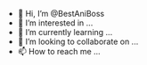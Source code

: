 - 👋 Hi, I’m @BestAniBoss
- 👀 I’m interested in ...
- 🌱 I’m currently learning ...
- 💞️ I’m looking to collaborate on ...
- 📫 How to reach me ...

<!---
BestAniBoss/BestAniBoss is a ✨ special ✨ repository because its `README.md` (this file) appears on your GitHub profile.
You can click the Preview link to take a look at your changes.
--->
